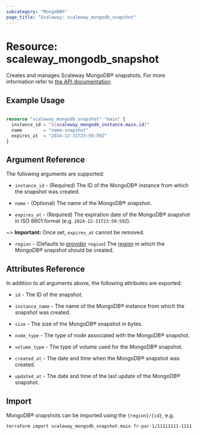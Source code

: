 ```yaml
---
subcategory: "MongoDB®"
page_title: "Scaleway: scaleway_mongodb_snapshot"
---
```


# Resource: scaleway_mongodb_snapshot

Creates and manages Scaleway MongoDB® snapshots.
For more information refer to [the API documentation](https://www.scaleway.com/en/docs/en/docs/managed-mongodb-databases/).

## Example Usage


```terraform

resource "scaleway_mongodb_snapshot" "main" {
  instance_id = "${scaleway_mongodb_instance.main.id}"
  name        = "name-snapshot"
  expires_at  = "2024-12-31T23:59:59Z"
}
```


## Argument Reference

The following arguments are supported:

- `instance_id` - (Required) The ID of the MongoDB® instance from which the snapshot was created.

- `name` - (Optional) The name of the MongoDB® snapshot.

- `expires_at` - (Required) The expiration date of the MongoDB® snapshot in ISO 8601 format (e.g. `2024-12-31T23:59:59Z`).

~> **Important:** Once set, `expires_at` cannot be removed.

- `region` - (Defaults to [provider](../index.md) `region`) The [region](../guides/regions_and_zones.md#regions) in which the MongoDB® snapshot should be created.

## Attributes Reference

In addition to all arguments above, the following attributes are exported:

- `id` - The ID of the snapshot.

- `instance_name` - The name of the MongoDB® instance from which the snapshot was created.

- `size` - The size of the MongoDB® snapshot in bytes.

- `node_type` - The type of node associated with the MongoDB® snapshot.

- `volume_type` - The type of volume used for the MongoDB® snapshot.

- `created_at` - The date and time when the MongoDB® snapshot was created.

- `updated_at` - The date and time of the last update of the MongoDB® snapshot.

## Import

MongoDB® snapshots can be imported using the `{region}/{id}`, e.g.

```bash
terraform import scaleway_mongodb_snapshot.main fr-par-1/11111111-1111-1111-1111-111111111111
```